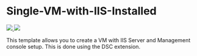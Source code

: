 # Single-VM-with-IIS-Installed

<a href="https://portal.azure.com/#create/Microsoft.Template/uri/https%3A%2F%2Fgithub.com%2Faaronlafferty%2Fdemoenv%2Fblob%2Fmaster%2Fazuredeploy.json" target="_blank">
    <img src="http://azuredeploy.net/deploybutton.png"/>
   </a>
<a href="http://armviz.io/#/?load=https%3A%2F%2Fgithub.com%2Faaronlafferty%2Fdemoenv%2Fblob%2Fmaster%2Fazuredeploy.json" target="_blank">
    <img src="http://armviz.io/visualizebutton.png"/>
</a>

This template allows you to create a VM with IIS Server and Management console setup. This is done using the DSC extension.
